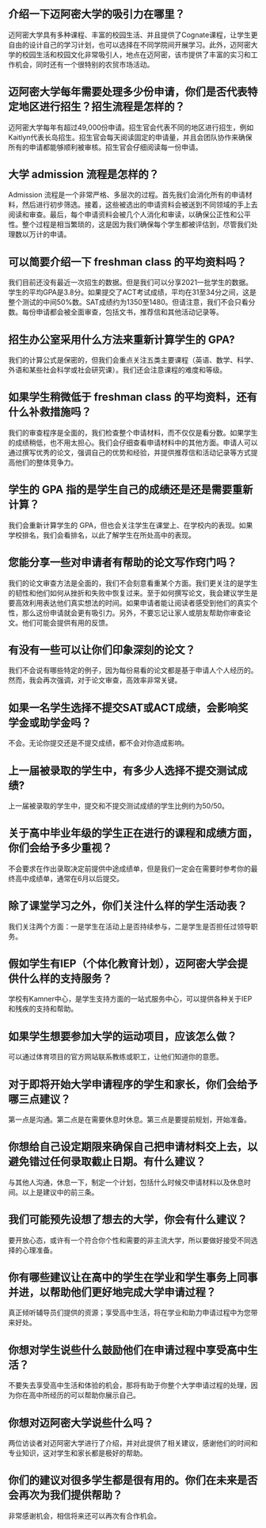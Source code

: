 
## 介绍一下迈阿密大学的吸引力在哪里？ 
迈阿密大学具有多种课程、丰富的校园生活、并且提供了Cognate课程，让学生更自由的设计自己的学习计划，也可以选择在不同学院间开展学习。此外，迈阿密大学的校园生活和校园文化非常吸引人，地点在迈阿密，该市提供了丰富的实习和工作机会，同时还有一个很特别的农贸市场活动。
## 迈阿密大学每年需要处理多少份申请，你们是否代表特定地区进行招生？招生流程是怎样的？ 
迈阿密大学每年有超过49,000份申请。招生官会代表不同的地区进行招生，例如Kaitlyn代表长岛招生。招生官会每天阅读固定的申请量，并且会团队协作来确保所有的申请都能够顺利被审核。招生官会仔细阅读每一份申请。


## 大学 admission 流程是怎样的？

Admission 流程是一个非常严格、多层次的过程。首先我们会消化所有的申请材料，然后进行初步筛选。接着，这些被选出的申请资料会被送到不同领域的手上去阅读和审查。最后，每个申请资料会被几个人消化和审读，以确保公正性和公平性。整个过程是相当繁琐的，这是因为我们确保每个学生都被评估到，尽管我们处理数以万计的申请。


## 可以简要介绍一下 freshman class 的平均资料吗？

我们目前还没有最近一次招生的数据。但是我们可以分享2021一批学生的数据。学生的平均GPA是3.8分。如果提交了ACT考试成绩，平均在31至34分之间，这是整个测试的中间50%数。SAT成绩约为1350至1480。但请注意，我们不会只看分数。每份申请都会被全面审查，包括文书，推荐信和其他活动记录等。


## 招生办公室采用什么方法来重新计算学生的 GPA?

我们的计算公式是保密的，但我们会重点关注五类主要课程（英语、数学、科学、外语和某些社会科学或社会研究课）。我们还会注意课程的难度和等级。


## 如果学生稍微低于 freshman class 的平均资料，还有什么补救措施吗？

我们的审查程序是全面的，我们检查整个申请材料，而不仅仅是看分数。如果学生的成绩稍低，也不用太担心。我们会仔细查看申请材料中的其他方面。申请人可以通过撰写优秀的论文，强调自己的优势和经验，并提供推荐信和活动记录等方式提高他们的整体竞争力。 


## 学生的 GPA 指的是学生自己的成绩还是还是需要重新计算？

我们会重新计算学生的 GPA，但也会关注学生在课堂上、在学校内的表现。如果学校排名，我们会看排名，以此了解学生在所处高中的表现。


## 您能分享一些对申请者有帮助的论文写作窍门吗？

我们的论文审查方法是全面的，我们不会刻意看重某个方面。我们更关注的是学生的韧性和他们如何从挫折和失败中恢复过来。至于如何撰写论文，我会建议学生是要高效利用表达他们真实想法的时间。如果申请者能让阅读者感受到他们的真实个性，那么这份申请就会更有吸引力。另外，不要忘记让家人或朋友帮助你审查论文。他们可能会提供有用的反馈。


## 有没有一些可以让你们印象深刻的论文？

我们不会说有哪些特定的例子，因为每份易看的论文都是基于申请人个人经历的。然而，我会再次强调，对于论文审查，高效率非常关键。


## 如果一名学生选择不提交SAT或ACT成绩，会影响奖学金或助学金吗？

不会。无论你提交还是不提交成绩，都不会对你造成影响。

## 上一届被录取的学生中，有多少人选择不提交测试成绩?

上一届被录取的学生中，提交和不提交测试成绩的学生比例约为50/50。

## 关于高中毕业年级的学生正在进行的课程和成绩方面，你们会给予多少重视？

不会要求在作出录取决定前提供中途成绩单，但是我们一定会在需要时参考你的最终高中成绩单，通常在6月以后提交。

## 除了课堂学习之外，你们关注什么样的学生活动表？

我们关注两个方面：一是学生在活动上是否持续参与，二是学生是否担任过领导职务。

## 假如学生有IEP（个体化教育计划），迈阿密大学会提供什么样的支持服务？

学校有Kamner中心，是学生支持方面的一站式服务中心，可以提供各种关于IEP和残疾的支持和帮助。

## 如果学生想要参加大学的运动项目，应该怎么做？

可以通过体育项目的官方网站联系教练或职工，让他们知道你的意愿。

## 对于即将开始大学申请程序的学生和家长，你们会给予哪三点建议？

第一点是沟通。第二点是在需要休息时休息。第三点是要提前规划，开始准备。


## 你想给自己设定期限来确保自己把申请材料交上去，以避免错过任何录取截止日期。有什么建议？

与其他人沟通，休息一下，制定一个计划，包括什么时候交申请材料以及休息时间。以上是建议中的前三条。


## 我们可能预先设想了想去的大学，你会有什么建议？

要开放心态，或许有一个符合你个性和需要的非主流大学，所以要做好接受不同选择的心理准备。


## 你有哪些建议让在高中的学生在学业和学生事务上同事并进，以帮助他们更好地完成大学申请过程？

真正倾听辅导员们提供的资源；享受高中生活，将在学业和助力申请过程中为您带来好处。 


## 你想对学生说些什么鼓励他们在申请过程中享受高中生活？

不要失去享受高中生活和体验的机会，那将有助于你整个大学申请过程的处理，因为你在高中所经历的可以帮助你展示自己。


## 你想对迈阿密大学说些什么吗？

两位访谈者对迈阿密大学进行了介绍，并对此提供了相关建议，感谢他们的时间和专业知识，这对学生和家长都是极好的帮助。


## 你们的建议对很多学生都是很有用的。你们在未来是否会再次为我们提供帮助？

非常感谢机会，相信将来还可以再次有合作机会。


